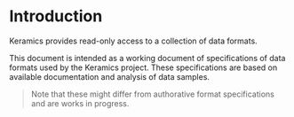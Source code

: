 # Introduction

Keramics provides read-only access to a collection of data formats.

This document is intended as a working document of specifications of data
formats used by the Keramics project. These specifications are based on
available documentation and analysis of data samples.

> Note that these might differ from authorative format specifications and are
> works in progress.
